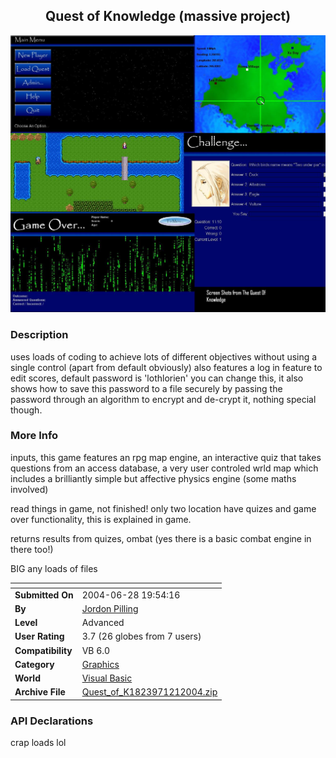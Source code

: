﻿<div align="center">

## Quest of Knowledge \(massive project\)

<img src="PIC200412119220828.JPG">
</div>

### Description

uses loads of coding to achieve lots of different objectives without using a single control (apart from default obviously) also features a log in feature to edit scores, default password is 'lothlorien' you can change this, it also shows how to save this password to a file securely by passing the password through an algorithm to encrypt and de-crypt it, nothing special though.
 
### More Info
 
inputs, this game features an rpg map engine, an interactive quiz that takes questions from an access database, a very user controled wrld map which includes a brilliantly simple but affective physics engine (some maths involved)

read things in game, not finished! only two location have quizes and game over functionality, this is explained in game.

returns results from quizes, ombat (yes there is a basic combat engine in there too!)

BIG any loads of files


<span>             |<span>
---                |---
**Submitted On**   |2004-06-28 19:54:16
**By**             |[Jordon Pilling](https://github.com/Planet-Source-Code/PSCIndex/blob/master/ByAuthor/jordon-pilling.md)
**Level**          |Advanced
**User Rating**    |3.7 (26 globes from 7 users)
**Compatibility**  |VB 6\.0
**Category**       |[Graphics](https://github.com/Planet-Source-Code/PSCIndex/blob/master/ByCategory/graphics__1-46.md)
**World**          |[Visual Basic](https://github.com/Planet-Source-Code/PSCIndex/blob/master/ByWorld/visual-basic.md)
**Archive File**   |[Quest\_of\_K1823971212004\.zip](https://github.com/Planet-Source-Code/jordon-pilling-quest-of-knowledge-massive-project__1-57498/archive/master.zip)

### API Declarations

crap loads lol





